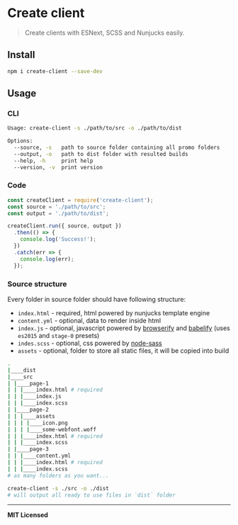 # Create client

> Create clients with ESNext, SCSS and Nunjucks easily.

## Install

```bash
npm i create-client --save-dev
```

## Usage

### CLI

```bash
Usage: create-client -s ./path/to/src -o ./path/to/dist

Options:
  --source, -s   path to source folder containing all promo folders
  --output, -o   path to dist folder with resulted builds
  --help, -h     print help
  --version, -v  print version
```

### Code

```js
const createClient = require('create-client');
const source = './path/to/src';
const output = './path/to/dist';

createClient.run({ source, output })
  .then(() => {
    console.log('Success!');
  })
  .catch(err => {
    console.log(err);
  });
```

### Source structure

Every folder in source folder should have following structure:

- `index.html` - required, html powered by nunjucks template engine
- `content.yml` - optional, data to render inside html
- `index.js` - optional, javascript powered by [browserify](https://github.com/browserify/browserify) and [babelify](https://github.com/babel/babelify) (uses `es2015` and `stage-0` presets)
- `indes.scss` - optional, css powered by [node-sass](https://github.com/sass/node-sass)
- `assets` - optional, folder to store all static files, it will be copied into build

```bash
.
|____dist
|____src
| |____page-1
| | |____index.html # required
| | |____index.js
| | |____index.scss
| |____page-2
| | |____assets
| | | |____icon.png
| | | |____some-webfont.woff
| | |____index.html # required
| | |____index.scss
| |____page-3
| | |____content.yml
| | |____index.html # required
| | |____index.scss
# as many folders as you want...
```

```bash
create-client -s ./src -o ./dist
# will output all ready to use files in `dist` folder
```

---

**MIT Licensed**
